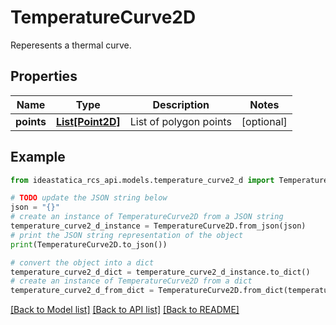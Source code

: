 # TemperatureCurve2D

Reperesents a thermal curve.

## Properties

Name | Type | Description | Notes
------------ | ------------- | ------------- | -------------
**points** | [**List[Point2D]**](Point2D.md) | List of polygon points | [optional] 

## Example

```python
from ideastatica_rcs_api.models.temperature_curve2_d import TemperatureCurve2D

# TODO update the JSON string below
json = "{}"
# create an instance of TemperatureCurve2D from a JSON string
temperature_curve2_d_instance = TemperatureCurve2D.from_json(json)
# print the JSON string representation of the object
print(TemperatureCurve2D.to_json())

# convert the object into a dict
temperature_curve2_d_dict = temperature_curve2_d_instance.to_dict()
# create an instance of TemperatureCurve2D from a dict
temperature_curve2_d_from_dict = TemperatureCurve2D.from_dict(temperature_curve2_d_dict)
```
[[Back to Model list]](../README.md#documentation-for-models) [[Back to API list]](../README.md#documentation-for-api-endpoints) [[Back to README]](../README.md)


